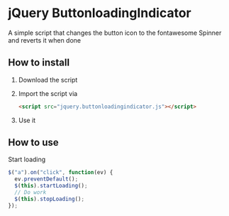 # jQuery ButtonloadingIndicator

A simple script that changes the button icon to the fontawesome Spinner and reverts it when done

## How to install

1. Download the script
1. Import the script via

   ```html
   <script src="jquery.buttonloadingindicator.js"></script>
   ```

1. Use it

## How to use

Start loading

```js
$("a").on("click", function(ev) {
  ev.preventDefault();
  $(this).startLoading();
  // Do work
  $(this).stopLoading();
});
```

